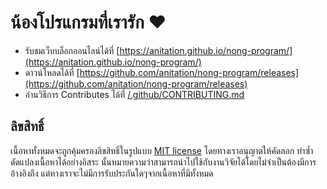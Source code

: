 # น้องโปรแกรมที่เรารัก ❤

- รับชมเว็บบล็อกออนไลน์ได้ที่ [https://anitation.github.io/nong-program/](https://anitation.github.io/nong-program/)
- ดาวน์โหลดได้ที่ [https://github.com/anitation/nong-program/releases](https://github.com/anitation/nong-program/releases)
- อ่านวิธีการ Contributes ได้ที่ [/.github/CONTRIBUTING.md](/.github/CONTRIBUTING.md)

## ลิขสิทธิ์

เนื้อหาทั้งหมดจะถูกคุ้มครองลิขสิทธิ์ในรูปแบบ [MIT license](https://www.gnu.org/licenses/lgpl-3.0.en.html) โดยทางเราอนุญาตให้คัดลอก ทำซ้ำ ดัดแปลงเนื้อหาได้อย่างอิสระ นั้นหมายความว่าสามารถนำไปใช้กับงานวิจัยได้โดยไม่จำเป็นต้องมีการอ้างอิงถึง แต่ทางเราจะไม่มีการรับประกันใดๆจากเนื้อหาที่มีทั้งหมด
